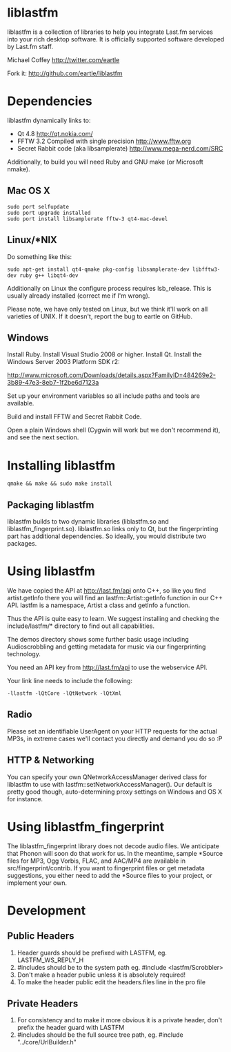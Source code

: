 liblastfm
=========
liblastfm is a collection of libraries to help you integrate Last.fm services
into your rich desktop software. It is officially supported software developed
by Last.fm staff.

Michael Coffey  http://twitter.com/eartle

Fork it: http://github.com/eartle/liblastfm


Dependencies
============
liblastfm dynamically links to:

* Qt 4.8
  http://qt.nokia.com/
* FFTW 3.2
  Compiled with single precision
  http://www.fftw.org
* Secret Rabbit code (aka libsamplerate)
  http://www.mega-nerd.com/SRC

Additionally, to build you will need Ruby and GNU make (or Microsoft nmake).

Mac OS X
--------
    sudo port selfupdate
    sudo port upgrade installed
    sudo port install libsamplerate fftw-3 qt4-mac-devel

Linux/*NIX
----------
Do something like this:

    sudo apt-get install qt4-qmake pkg-config libsamplerate-dev libfftw3-dev ruby g++ libqt4-dev

Additionally on Linux the configure process requires lsb_release. This is
usually already installed (correct me if I'm wrong).

Please note, we have only tested on Linux, but we think it'll work on all
varieties of UNIX. If it doesn't, report the bug to eartle on GitHub.

Windows
-------
Install Ruby. Install Visual Studio 2008 or higher. Install Qt. Install the
Windows Server 2003 Platform SDK r2:

http://www.microsoft.com/Downloads/details.aspx?FamilyID=484269e2-3b89-47e3-8eb7-1f2be6d7123a

Set up your environment variables so all include paths and tools are
available.

Build and install FFTW and Secret Rabbit Code.

Open a plain Windows shell (Cygwin will work but we don't recommend it), and
see the next section.


Installing liblastfm
====================
    qmake && make && sudo make install

Packaging liblastfm
-------------------
liblastfm builds to two dynamic libraries (liblastfm.so and
liblastfm_fingerprint.so). liblastfm.so links only to Qt, but the
fingerprinting part has additional dependencies. So ideally, you would
distribute two packages.


Using liblastfm
===============
We have copied the API at http://last.fm/api onto C++, so like you find
artist.getInfo there you will find an lastfm::Artist::getInfo function in our
C++ API. lastfm is a namespace, Artist a class and getInfo a function.

Thus the API is quite easy to learn. We suggest installing and checking the
include/lastfm/* directory to find out all capabilities.

The demos directory shows some further basic usage including Audioscrobbling
and getting metadata for music via our fingerprinting technology.

You need an API key from http://last.fm/api to use the webservice API.

Your link line needs to include the following:

    -llastfm -lQtCore -lQtNetwork -lQtXml

Radio
-----
Please set an identifiable UserAgent on your HTTP requests for the actual MP3s,
in extreme cases we'll contact you directly and demand you do so :P

HTTP & Networking
-----------------
You can specify your own QNetworkAccessManager derived class for liblastfm to
use with lastfm::setNetworkAccessManager(). Our default is pretty good
though, auto-determining proxy settings on Windows and OS X for instance.


Using liblastfm_fingerprint
===========================
The liblastfm_fingerprint library does not decode audio files. We anticipate
that Phonon will soon do that work for us. In the meantime, sample *Source
files for MP3, Ogg Vorbis, FLAC, and AAC/MP4 are available in
src/fingerprint/contrib. If you want to fingerprint files or get metadata
suggestions, you either need to add the *Source files to your project, or
implement your own.


Development
===========
Public Headers
--------------
1. Header guards should be prefixed with LASTFM, eg. LASTFM_WS_REPLY_H
2. #includes should be to the system path eg. #include <lastfm/Scrobbler>
3. Don't make a header public unless it is absolutely required!
4. To make the header public edit the headers.files line in the pro file

Private Headers
---------------
1. For consistency and to make it more obvious it is a private header, don't
   prefix the header guard with LASTFM
2. #includes should be the full source tree path, eg.
   #include "../core/UrlBuilder.h"
